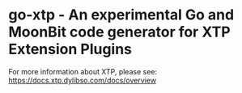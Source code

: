 # go-xtp - An experimental Go and MoonBit code generator for XTP Extension Plugins

For more information about XTP, please see:
https://docs.xtp.dylibso.com/docs/overview
